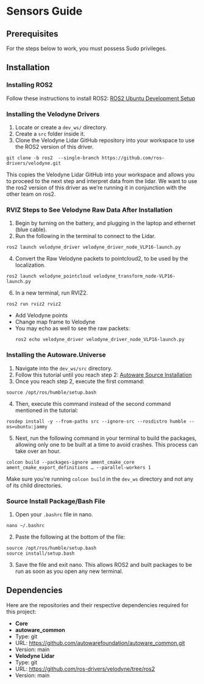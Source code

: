 # Sensors Guide

## Prerequisites
For the steps below to work, you must possess Sudo privileges.

## Installation

### Installing ROS2
Follow these instructions to install ROS2:
[ROS2 Ubuntu Development Setup](https://docs.ros.org/en/humble/Installation/Alternatives/Ubuntu-Development-Setup.html)

### Installing the Velodyne Drivers
1. Locate or create a `dev_ws/` directory.
2. Create a `src` folder inside it.
3. Clone the Velodyne Lidar GitHub repository into your workspace to use the ROS2 version of this driver.
```
git clone -b ros2  --single-branch https://github.com/ros-drivers/velodyne.git
```
This copies the Velodyne Lidar GitHub into your workspace and allows you to proceed to the next step and interpret data from the lidar. 
We want to use the ros2 version of this driver as we’re running it in conjunction with the other team on ros2.

### RVIZ Steps to See Velodyne Raw Data After Installation
1. Begin by turning on the battery, and plugging in the laptop and ethernet (blue cable).
2. Run the following in the terminal to connect to the Lidar.
```
ros2 launch velodyne_driver velodyne_driver_node_VLP16-launch.py
```
4. Convert the Raw Velodyne packets to pointcloud2, to be used by the localization.
```
ros2 launch velodyne_pointcloud velodyne_transform_node-VLP16-launch.py
```
6. In a new terminal, run RVIZ2.
```
ros2 run rviz2 rviz2
```
- Add Velodyne points
- Change map frame to Velodyne
- You may echo as well to see the raw packets:
  ```
  ros2 echo velodyne_driver velodyne_driver_node_VLP16-launch.py
  ```

### Installing the Autoware.Universe
1. Navigate into the `dev_ws/src` directory.
2. Follow this tutorial until you reach step 2: [Autoware Source Installation](https://autowarefoundation.github.io/autoware-documentation/main/installation/autoware/source-installation/)
3. Once you reach step 2, execute the first command:
```
source /opt/ros/humble/setup.bash
```
4. Then, execute this command instead of the second command mentioned in the tutorial:
```
rosdep install -y --from-paths src --ignore-src --rosdistro humble --os=ubuntu:jammy
```
5. Next, run the following command in your terminal to build the packages, allowing only one to be built at a time to avoid crashes. This process can take over an hour.
```
colcon build --packages-ignore ament_cmake_core ament_cmake_export_definitions … --parallel-workers 1
```
Make sure you're running `colcon build` in the `dev_ws` directory and not any of its child directories.

### Source Install Package/Bash File
1. Open your `.bashrc` file in nano.
```
nano ~/.bashrc
```
2. Paste the following at the bottom of the file:
```
source /opt/ros/humble/setup.bash
source install/setup.bash
```
3. Save the file and exit nano. This allows ROS2 and built packages to be run as soon as you open any new terminal.

## Dependencies
Here are the repositories and their respective dependencies required for this project:

- **Core**
- **autoware_common**
 - Type: git
 - URL: https://github.com/autowarefoundation/autoware_common.git
 - Version: main
- **Velodyne Lidar**
 - Type: git
 - URL: https://github.com/ros-drivers/velodyne/tree/ros2
 - Version: main

